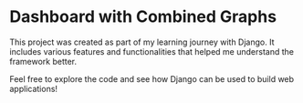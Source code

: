 # Dashboard with Combined Graphs

This project was created as part of my learning journey with Django. It includes various features and functionalities that helped me understand the framework better.

Feel free to explore the code and see how Django can be used to build web applications!
